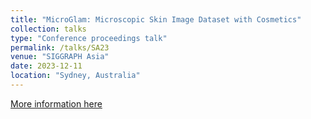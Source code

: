 ```yaml
---
title: "MicroGlam: Microscopic Skin Image Dataset with Cosmetics"
collection: talks
type: "Conference proceedings talk"
permalink: /talks/SA23
venue: "SIGGRAPH Asia"
date: 2023-12-11
location: "Sydney, Australia"
---
```


[More information here](https://asia.siggraph.org/2023/presentation/?id=tcom_120&sess=sess133)


